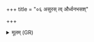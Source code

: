 +++
title = "०६ असुरस् त्व् और्ध्वनभसश्"

+++
<details><summary>मूलम् (GR)</summary>

असुरस् त्व् और्ध्वनभसश्  
चकार प्रथमः सुरे ।  
सुरे दासस्य त्वा गृहे  
शिरश् चान्धश् च चक्रतुः ॥
</details>